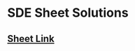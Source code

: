 # SDE Sheet Solutions

## [Sheet Link](https://takeuforward.org/interviews/strivers-sde-sheet-top-coding-interview-problems/)


